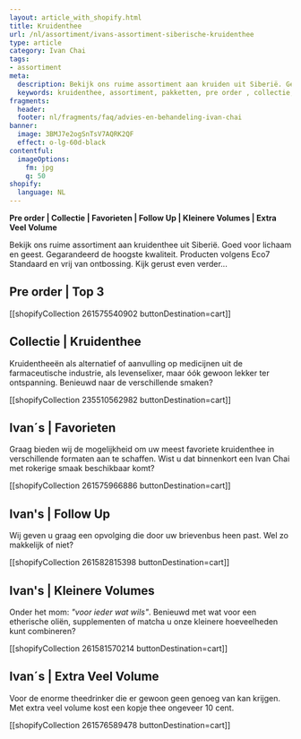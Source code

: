 ```yaml
---
layout: article_with_shopify.html
title: Kruidenthee
url: /nl/assortiment/ivans-assortiment-siberische-kruidenthee
type: article
category: Ivan Chai
tags:
- assortiment
meta:
  description: Bekijk ons ruime assortiment aan kruiden uit Siberië. Gegarandeerd de hoogste kwaliteit. Goed voor lichaam en geest. Wacht niet langer en bestel vandaag nog het product dat bij u past. Benieuwd naar de verschillende pakketten?
  keywords: kruidenthee, assortiment, pakketten, pre order , collectie, favorieten, kilobags, inzichten, geschenkdoos
fragments:
  header:
  footer: nl/fragments/faq/advies-en-behandeling-ivan-chai
banner:
  image: 3BMJ7e2ogSnTsV7AQRK2QF
  effect: o-lg-60d-black
contentful:
  imageOptions:
    fm: jpg
    q: 50
shopify:
  language: NL
---
```

**Pre order | Collectie | Favorieten | Follow Up | Kleinere Volumes | Extra Veel Volume**

Bekijk ons ruime assortiment aan kruidenthee uit Siberië. Goed voor lichaam en geest. Gegarandeerd de hoogste kwaliteit. Producten volgens Eco7 Standaard en vrij van ontbossing. Kijk gerust even verder...

## Pre order | Top 3

[[shopifyCollection 261575540902 buttonDestination=cart]]

## Collectie | Kruidenthee

Kruidentheeën als alternatief of aanvulling op medicijnen uit de farmaceutische industrie, als levenselixer, maar óók gewoon lekker ter ontspanning. Benieuwd naar de verschillende smaken?

[[shopifyCollection 235510562982 buttonDestination=cart]]

## Ivan´s | Favorieten

Graag bieden wij de mogelijkheid om uw meest favoriete kruidenthee in verschillende formaten aan te schaffen. Wist u dat binnenkort een Ivan Chai met rokerige smaak beschikbaar komt?

[[shopifyCollection 261575966886 buttonDestination=cart]]

## Ivan's | Follow Up

Wij geven u graag een opvolging die door uw brievenbus heen past. Wel zo makkelijk of niet?

[[shopifyCollection 261582815398 buttonDestination=cart]]

## Ivan's | Kleinere Volumes

Onder het mom: _"voor ieder wat wils"_. Benieuwd met wat voor een etherische oliën, supplementen of matcha u onze kleinere hoeveelheden kunt combineren?

[[shopifyCollection 261581570214 buttonDestination=cart]]

## Ivan´s | Extra Veel Volume

Voor de enorme theedrinker die er gewoon geen genoeg van kan krijgen. Met extra veel volume kost een kopje thee ongeveer 10 cent.

[[shopifyCollection 261576589478 buttonDestination=cart]]

